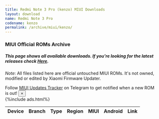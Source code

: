 ```yaml
---
title: Redmi Note 3 Pro (kenzo) MIUI Downloads
layout: download
name: Redmi Note 3 Pro
codename: kenzo
permalink: /archive/miui/kenzo/
---
```

### MIUI Official ROMs Archive
##### This page shows all available downloads. If you're looking for the latest releases check [Here](/miui/kenzo/).
*Note*: All files listed here are official untouched MIUI ROMs. It's not owned, modified or edited by Xiaomi Firmware Updater.

<div class="alert alert-primary alert-dismissible fade show" role="alert">
    Follow <a href="https://t.me/MIUIUpdatesTracker" class="alert-link">MIUI Updates Tracker</a> on Telegram to get notified when a new ROM is out!
    <button type="button" class="close" data-dismiss="alert" aria-label="Close">
        <span aria-hidden="true">&times;</span>
    </button>
</div>
{%include ads.html%}
<div class="table-responsive-md" id="table-wrapper">
<table id="miui" class="display dt-responsive compact table table-striped table-hover table-sm">
    <thead class="thead-dark">
        <tr>
            <th data-ref="device">Device</th>
                <th data-ref="branch">Branch</th>
                <th data-ref="type">Type</th>
                <th data-ref="region">Region</th>
                <th data-ref="miui">MIUI</th>
                <th data-ref="android">Android</th>
                <th data-ref="link">Link</th>
        </tr>
    </thead>
    <script>loadMiuiArchive('kenzo')</script>
</table>
</div>

